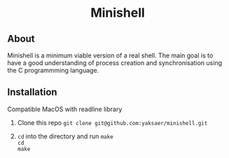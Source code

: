<h1 align="center">Minishell</h1>

## About
Minishell is a minimum viable version of a real shell. The main goal is to have a good understanding of process creation and synchronisation using the C programmming language.

## Installation
Compatible MacOS with readline library
1. Clone this repo
`git clone git@github.com:yaksaer/minishell.git`

2. `cd` into the directory and run `make` \
  `cd` \
  `make`
